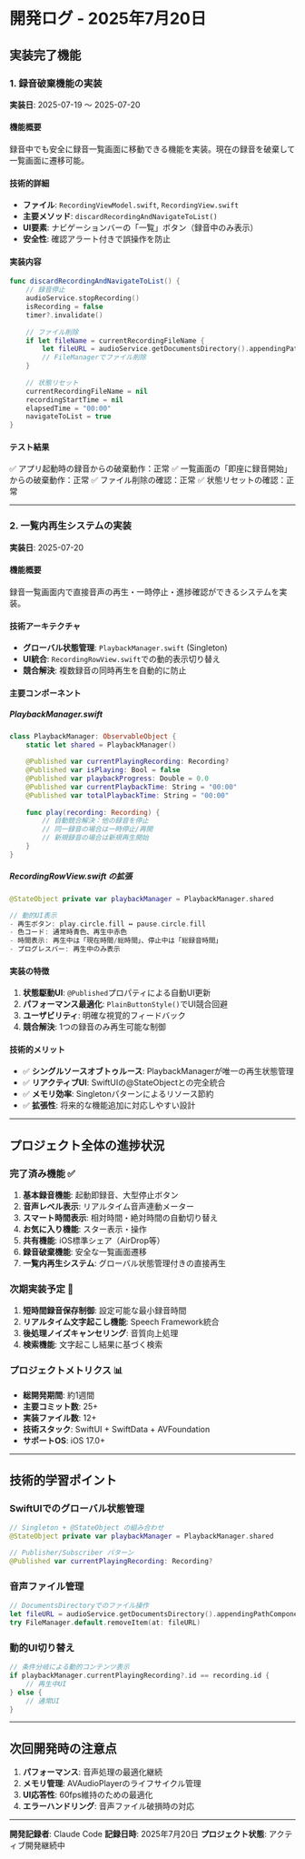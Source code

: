 # 開発ログ - 2025年7月20日

## 実装完了機能

### 1. 録音破棄機能の実装
**実装日**: 2025-07-19 ～ 2025-07-20

#### 機能概要
録音中でも安全に録音一覧画面に移動できる機能を実装。現在の録音を破棄して一覧画面に遷移可能。

#### 技術的詳細
- **ファイル**: `RecordingViewModel.swift`, `RecordingView.swift`
- **主要メソッド**: `discardRecordingAndNavigateToList()`
- **UI要素**: ナビゲーションバーの「一覧」ボタン（録音中のみ表示）
- **安全性**: 確認アラート付きで誤操作を防止

#### 実装内容
```swift
func discardRecordingAndNavigateToList() {
    // 録音停止
    audioService.stopRecording()
    isRecording = false
    timer?.invalidate()
    
    // ファイル削除
    if let fileName = currentRecordingFileName {
        let fileURL = audioService.getDocumentsDirectory().appendingPathComponent(fileName)
        // FileManagerでファイル削除
    }
    
    // 状態リセット
    currentRecordingFileName = nil
    recordingStartTime = nil
    elapsedTime = "00:00"
    navigateToList = true
}
```

#### テスト結果
✅ アプリ起動時の録音からの破棄動作：正常
✅ 一覧画面の「即座に録音開始」からの破棄動作：正常
✅ ファイル削除の確認：正常
✅ 状態リセットの確認：正常

---

### 2. 一覧内再生システムの実装
**実装日**: 2025-07-20

#### 機能概要
録音一覧画面内で直接音声の再生・一時停止・進捗確認ができるシステムを実装。

#### 技術アーキテクチャ
- **グローバル状態管理**: `PlaybackManager.swift` (Singleton)
- **UI統合**: `RecordingRowView.swift`での動的表示切り替え
- **競合解決**: 複数録音の同時再生を自動的に防止

#### 主要コンポーネント

##### PlaybackManager.swift
```swift
class PlaybackManager: ObservableObject {
    static let shared = PlaybackManager()
    
    @Published var currentPlayingRecording: Recording?
    @Published var isPlaying: Bool = false
    @Published var playbackProgress: Double = 0.0
    @Published var currentPlaybackTime: String = "00:00"
    @Published var totalPlaybackTime: String = "00:00"
    
    func play(recording: Recording) {
        // 自動競合解決：他の録音を停止
        // 同一録音の場合は一時停止/再開
        // 新規録音の場合は新規再生開始
    }
}
```

##### RecordingRowView.swift の拡張
```swift
@StateObject private var playbackManager = PlaybackManager.shared

// 動的UI表示
- 再生ボタン: play.circle.fill ↔ pause.circle.fill
- 色コード: 通常時青色、再生中赤色
- 時間表示: 再生中は「現在時間/総時間」、停止中は「総録音時間」
- プログレスバー: 再生中のみ表示
```

#### 実装の特徴
1. **状態駆動UI**: `@Published`プロパティによる自動UI更新
2. **パフォーマンス最適化**: `PlainButtonStyle()`でUI競合回避
3. **ユーザビリティ**: 明確な視覚的フィードバック
4. **競合解決**: 1つの録音のみ再生可能な制御

#### 技術的メリット
- ✅ **シングルソースオブトゥルース**: PlaybackManagerが唯一の再生状態管理
- ✅ **リアクティブUI**: SwiftUIの@StateObjectとの完全統合
- ✅ **メモリ効率**: Singletonパターンによるリソース節約
- ✅ **拡張性**: 将来的な機能追加に対応しやすい設計

---

## プロジェクト全体の進捗状況

### 完了済み機能 ✅
1. **基本録音機能**: 起動即録音、大型停止ボタン
2. **音声レベル表示**: リアルタイム音声連動メーター
3. **スマート時間表示**: 相対時間・絶対時間の自動切り替え
4. **お気に入り機能**: スター表示・操作
5. **共有機能**: iOS標準シェア（AirDrop等）
6. **録音破棄機能**: 安全な一覧画面遷移
7. **一覧内再生システム**: グローバル状態管理付きの直接再生

### 次期実装予定 🔄
1. **短時間録音保存制御**: 設定可能な最小録音時間
2. **リアルタイム文字起こし機能**: Speech Framework統合
3. **後処理ノイズキャンセリング**: 音質向上処理
4. **検索機能**: 文字起こし結果に基づく検索

### プロジェクトメトリクス 📊
- **総開発期間**: 約1週間
- **主要コミット数**: 25+
- **実装ファイル数**: 12+
- **技術スタック**: SwiftUI + SwiftData + AVFoundation
- **サポートOS**: iOS 17.0+

---

## 技術的学習ポイント

### SwiftUIでのグローバル状態管理
```swift
// Singleton + @StateObject の組み合わせ
@StateObject private var playbackManager = PlaybackManager.shared

// Publisher/Subscriber パターン
@Published var currentPlayingRecording: Recording?
```

### 音声ファイル管理
```swift
// DocumentsDirectoryでのファイル操作
let fileURL = audioService.getDocumentsDirectory().appendingPathComponent(fileName)
try FileManager.default.removeItem(at: fileURL)
```

### 動的UI切り替え
```swift
// 条件分岐による動的コンテンツ表示
if playbackManager.currentPlayingRecording?.id == recording.id {
    // 再生中UI
} else {
    // 通常UI
}
```

---

## 次回開発時の注意点

1. **パフォーマンス**: 音声処理の最適化継続
2. **メモリ管理**: AVAudioPlayerのライフサイクル管理
3. **UI応答性**: 60fps維持のための最適化
4. **エラーハンドリング**: 音声ファイル破損時の対応

---

**開発記録者**: Claude Code
**記録日時**: 2025年7月20日
**プロジェクト状態**: アクティブ開発継続中